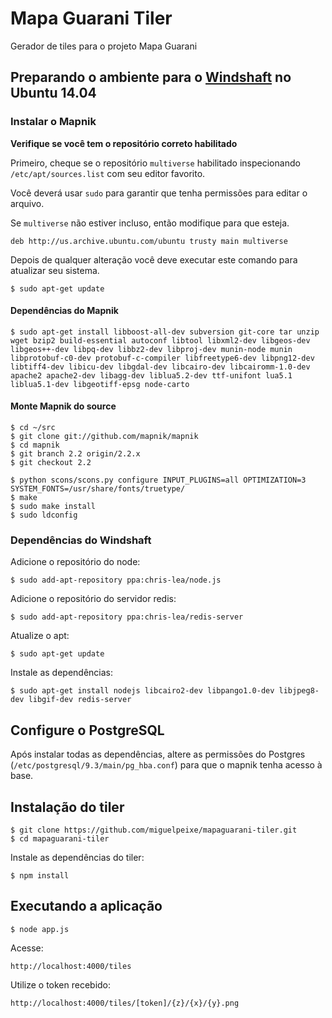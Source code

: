 # Mapa Guarani Tiler

Gerador de tiles para o projeto Mapa Guarani

## Preparando o ambiente para o [Windshaft](https://github.com/CartoDB/Windshaft) no Ubuntu 14.04

### Instalar o Mapnik

**Verifique se você tem o repositório correto habilitado**

Primeiro, cheque se o repositório `multiverse` habilitado inspecionando `/etc/apt/sources.list` com seu editor favorito.

Você deverá usar `sudo` para garantir que tenha permissões para editar o arquivo.

Se `multiverse` não estiver incluso, então modifique para que esteja.

```
deb http://us.archive.ubuntu.com/ubuntu trusty main multiverse
```

Depois de qualquer alteração você deve executar este comando para atualizar seu sistema.

```
$ sudo apt-get update
```

#### Dependências do Mapnik

```
$ sudo apt-get install libboost-all-dev subversion git-core tar unzip wget bzip2 build-essential autoconf libtool libxml2-dev libgeos-dev libgeos++-dev libpq-dev libbz2-dev libproj-dev munin-node munin libprotobuf-c0-dev protobuf-c-compiler libfreetype6-dev libpng12-dev libtiff4-dev libicu-dev libgdal-dev libcairo-dev libcairomm-1.0-dev apache2 apache2-dev libagg-dev liblua5.2-dev ttf-unifont lua5.1 liblua5.1-dev libgeotiff-epsg node-carto
```

#### Monte Mapnik do source

```
$ cd ~/src
$ git clone git://github.com/mapnik/mapnik
$ cd mapnik
$ git branch 2.2 origin/2.2.x
$ git checkout 2.2

$ python scons/scons.py configure INPUT_PLUGINS=all OPTIMIZATION=3 SYSTEM_FONTS=/usr/share/fonts/truetype/
$ make
$ sudo make install
$ sudo ldconfig
```

### Dependências do Windshaft

Adicione o repositório do node:

```
$ sudo add-apt-repository ppa:chris-lea/node.js 
```

Adicione o repositório do servidor redis:

```
$ sudo add-apt-repository ppa:chris-lea/redis-server
```

Atualize o apt:

```
$ sudo apt-get update
```

Instale as dependências:

```
$ sudo apt-get install nodejs libcairo2-dev libpango1.0-dev libjpeg8-dev libgif-dev redis-server
```

## Configure o PostgreSQL

Após instalar todas as dependências, altere as permissões do Postgres (`/etc/postgresql/9.3/main/pg_hba.conf`) para que o mapnik tenha acesso à base.

## Instalação do tiler

```
$ git clone https://github.com/miguelpeixe/mapaguarani-tiler.git
$ cd mapaguarani-tiler
```

Instale as dependências do tiler:

```
$ npm install
```

## Executando a aplicação

```
$ node app.js
```

Acesse:

`http://localhost:4000/tiles`

Utilize o token recebido:

`http://localhost:4000/tiles/[token]/{z}/{x}/{y}.png`
